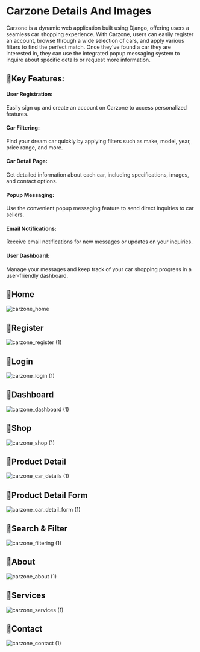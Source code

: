 # Carzone Details And Images
Carzone is a dynamic web application built using Django, offering users a seamless car shopping experience. With Carzone, users can easily register an account, browse through a wide selection of cars, and apply various filters to find the perfect match. Once they've found a car they are interested in, they can use the integrated popup messaging system to inquire about specific details or request more information.
## 🔹Key Features:
#### User Registration:
Easily sign up and create an account on Carzone to access personalized features.
#### Car Filtering:
Find your dream car quickly by applying filters such as make, model, year, price range, and more.
#### Car Detail Page:
Get detailed information about each car, including specifications, images, and contact options.
#### Popup Messaging:
Use the convenient popup messaging feature to send direct inquiries to car sellers.
#### Email Notifications:
Receive email notifications for new messages or updates on your inquiries.
#### User Dashboard:
Manage your messages and keep track of your car shopping progress in a user-friendly dashboard.
## 🔹Home
![carzone_home](https://github.com/Ali-Fallahi/carzone/assets/101938082/0c4f6efb-f030-40d0-815a-78536e27b32b)
## 🔹Register
![carzone_register (1)](https://github.com/Ali-Fallahi/carzone/assets/101938082/ef9d2724-a623-4fa1-84e3-373c580745d5)
## 🔹Login
![carzone_login (1)](https://github.com/Ali-Fallahi/carzone/assets/101938082/6235530e-3ad4-4568-bc4e-40b2c7e8e303)
## 🔹Dashboard
![carzone_dashboard (1)](https://github.com/Ali-Fallahi/carzone/assets/101938082/4c827122-b08b-4953-9b3c-b1628fdf9fe0)
## 🔹Shop
![carzone_shop (1)](https://github.com/Ali-Fallahi/carzone/assets/101938082/3c01f6c6-3a1e-488f-9f92-77b60c533633)
## 🔹Product Detail
![carzone_car_details (1)](https://github.com/Ali-Fallahi/carzone/assets/101938082/78d2d9b4-3fbd-4146-b016-71629b375308)
## 🔹Product Detail Form
![carzone_car_detail_form (1)](https://github.com/Ali-Fallahi/carzone/assets/101938082/97a11160-ef29-4958-bc64-03dee3c2b1d8)
## 🔹Search & Filter
![carzone_filtering (1)](https://github.com/Ali-Fallahi/carzone/assets/101938082/bd18fce5-c71d-406a-ba71-f18a69b00497)
## 🔹About
![carzone_about (1)](https://github.com/Ali-Fallahi/carzone/assets/101938082/31cbd903-0072-4c77-8044-72f9e70b53de)
## 🔹Services
![carzone_services (1)](https://github.com/Ali-Fallahi/carzone/assets/101938082/d0ac33a8-48ba-4c98-bcb6-600ae6e0ea32)
## 🔹Contact
![carzone_contact (1)](https://github.com/Ali-Fallahi/carzone/assets/101938082/16f088d0-f8b4-492f-a5ad-7a10b32eec9f)
